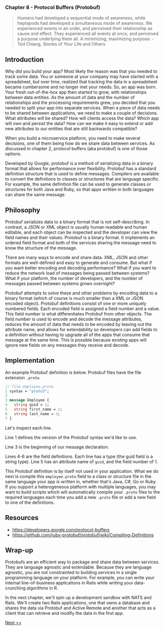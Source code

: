### Chapter 8 - Protocol Buffers (Protobuf)

> Humans had developed a sequential mode of awareness, while heptapods had developed a simultaneous mode of awareness. We experienced events in an order, and perceived their relationship as cause and effect. They experienced all events at once, and perceived a purpose underlying them all. A minimizing, maximizing purpose. - Ted Chiang, Stories of Your Life and Others

## Introduction

Why did you build your app? Most likely the reason was that you needed to track some data. You or someone at your company may have started with a spreadsheet, but over time, realized that tracking the data in a spreadsheet became cumbersome and no longer met your needs. So, an app was born. Your fresh out-of-the-box app then started to grow, with relationships between data entities. As the amount of data and the number of relationships and the processing requirements grew, you decided that you needed to split your app into separate services. When a piece of data needs to be shared between applications, we need to make a couple of decisions. What attributes will be shared? How will clients access the data? Which app will own and persist the data? How can we make it easy to extend or add new attributes to our entities that are still backwards compatible?

When you build a microservice platform, you need to make several decisions, one of them being how do we share data between services. As discussed in chapter 2, protocol buffers (aka protobuf) is one of those options. 

Developed by Google, protobuf is a method of serializing data in a binary format that allows for performance over flexibility. Protobuf has a standard definition structure that is used to define messages. Compilers are available to convert the definitions to classes or structures that are language specific. For example, the same definition file can be used to generate classes or structures for both Java and Ruby, so that apps written in both languages can share the same message.

## Philosophy

Protobuf serializes data to a binary format that is not self-describing. In contrast, a JSON or XML object is usually human readable and human editable, and each object can be inspected and the developer can view the field names and their values. Protobuf is a binary format. It implements an ordered field format and both of the services sharing the message need to know the structure of the message.

There are many ways to encode and share data. XML, JSON and other formats are well-defined and easy to generate and consume. But what if you want better encoding and decoding performance? What if you want to reduce the network load of messages being passed between systems? What if your platform, the number of developers, and the number of messages passed between systems grows overnight?

Protobuf attempts to solve these and other problems by encoding data to a binary format (which of course is much smaller than a XML or JSON encoded object). Protobuf definitions consist of one or more uniquely numbered fields. Each encoded field is assigned a field number and a value. This field number is what differentiates Protobuf from other objects. The field number is used to encode and decode the message attributes, reduces the amount of data that needs to be encoded by leaving out the attribute name, and allows for extendability so developers can add fields to a definition without having to upgrade all of the apps that consume that message at the same time. This is possible because existing apps will ignore new fields on any messages they receive and decode.

## Implementation

An example Protobuf definition is below. Protobuf files have the file extension `.proto`.

```proto
// file employee.proto
1 syntax = "proto3";
2
3 message Employee {
4   string guid = 1;
5   string first_name = 2;
6   string last_name = 3;
7 }
```

Let's inspect each line.

Line 1 defines the version of the Protobuf syntax we'd like to use.

Line 3 is the beginning of our message declaration.

Lines 4-6 are the field definitions. Each line has a type (the guid field is a string type). Line 5 has an attribute name of `guid`, and the field number of 1.

This Protobuf definition is by itself not used in your application. What we do next is compile this `employee.proto` field to a class or structure file in the same language your app is written in, whether that's Java, C#, Go or Ruby. If you support a heterogeneous platform with multiple languages, you may want to build scripts which will automatically compile your `.proto` files to the required languages each time you add a new `.proto` file or add a new field to one of the definitions.

## Resources

* https://developers.google.com/protocol-buffers
* https://github.com/ruby-protobuf/protobuf/wiki/Compiling-Definitions

## Wrap-up

Protobufs are an efficient way to package and share data between services. They are language agnostic and extendable. Because they are language agnostic, you are not constrainted to building services in a single programming language on your platform. For example, you can write your internal line-of-business applications in Rails while writing your data-crunching algorithms in R.

In the next chapter, we'll spin up a development sandbox with NATS and Rails. We'll create two Rails applications, one that owns a database and shares the data via Protobuf and Active Remote and another that acts as a client that can retrieve and modify the data in the first app.

[Next >>](100-chapter-09.md)
